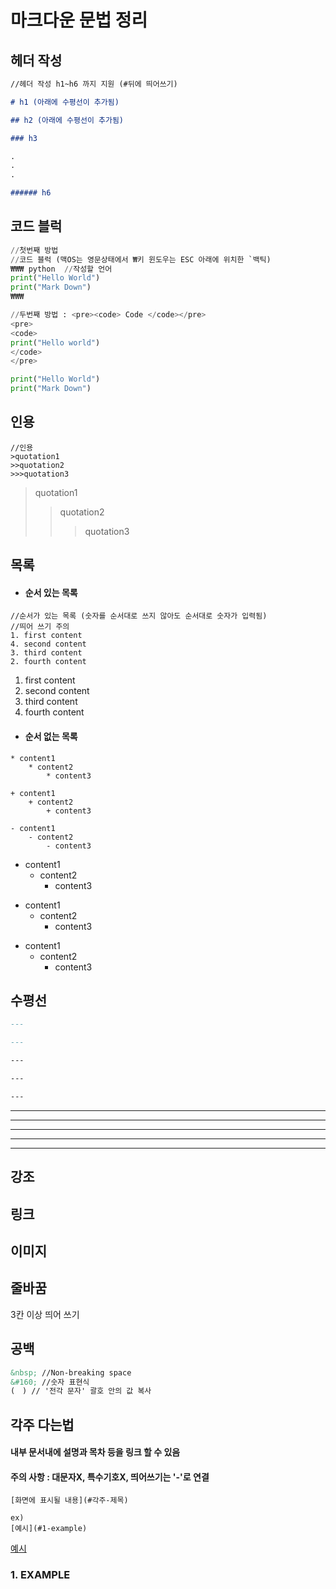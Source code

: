 # 마크다운 문법 정리

## 헤더 작성

```markdown
//헤더 작성 h1~h6 까지 지원 (#뒤에 띄어쓰기)

# h1 (아래에 수평선이 추가됨)

## h2 (아래에 수평선이 추가됨)

### h3

.
.
.

###### h6
```

## 코드 블럭

```py
//첫번째 방법
//코드 블럭 (맥OS는 영문상태에서 ₩키 윈도우는 ESC 아래에 위치한 `백틱)
₩₩₩ python  //작성할 언어
print("Hello World")
print("Mark Down")
₩₩₩

//두번째 방법 : <pre><code> Code </code></pre>
<pre>
<code>
print("Hello world")
</code>
</pre>
```

```python
print("Hello World")
print("Mark Down")
```

## 인용

```
//인용
>quotation1
>>quotation2
>>>quotation3
```

> quotation1
>
> > quotation2
> >
> > > quotation3

## 목록

- <h4>순서 있는 목록</h4>

```
//순서가 있는 목록 (숫자를 순서대로 쓰지 않아도 순서대로 숫자가 입력됨)
//띄어 쓰기 주의
1. first content
4. second content
3. third content
2. fourth content

```

1. first content
2. second content
3. third content
4. fourth content

- <h4>순서 없는 목록</h4>

```
* content1
    * content2
        * content3

+ content1
    + content2
        + content3

- content1
    - content2
        - content3

```

- content1
  - content2
    - content3

* content1
  - content2
    - content3

- content1
  - content2
    - content3

## 수평선

```markdown
---

---

---

---

---
```

---

---

---

---

---

## 강조

## 링크

## 이미지

## 줄바꿈

3칸 이상 띄어 쓰기

## 공백

```markdown
&nbsp; //Non-breaking space
&#160; //숫자 표현식
(　) // '전각 문자' 괄호 안의 값 복사
```

## 각주 다는법

<h4>내부 문서내에 설명과 목차 등을 링크 할 수 있음 </h4>
<h4>주의 사항 : 대문자X, 특수기호X, 띄어쓰기는 '-'로 연결</h4>

```
[화면에 표시될 내용](#각주-제목)

ex)
[예시](#1-example)
```

[예시](#1-example)

### 1. EXAMPLE
